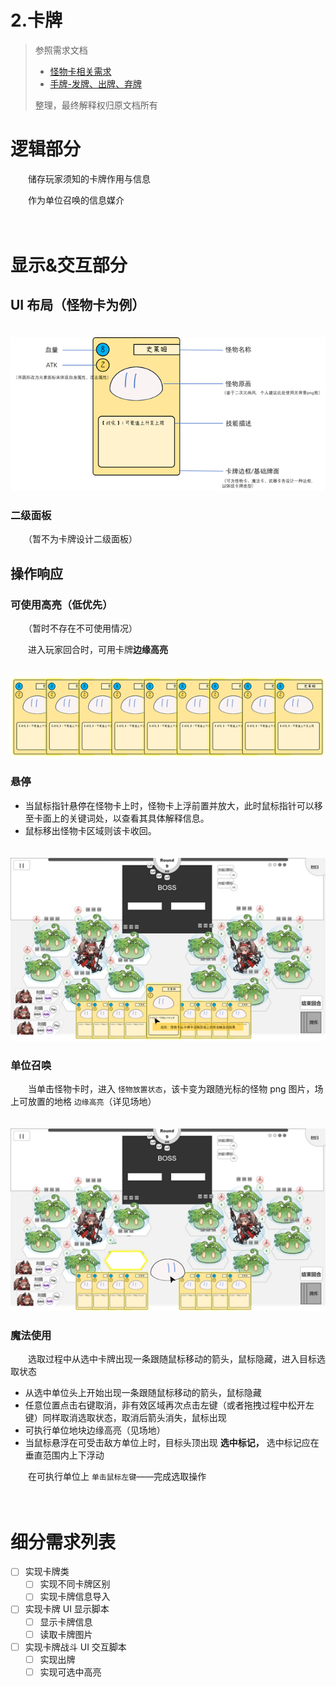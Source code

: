 # 2.卡牌

> 参照需求文档
>
> - [怪物卡相关需求](https://www.teambition.com/project/61a89798beaeab07a42c799c/works/61c5cc58f516a2003f0cd9c4/work/61d1598a9a6b6f003fdf2973)
> - [手牌-发牌、出牌、弃牌](https://www.teambition.com/project/61a89798beaeab07a42c799c/works/61c5cc58f516a2003f0cd9c4/work/61cca0706eb9a5003fe3eb3a)
>
> 整理，最终解释权归原文档所有

# 逻辑部分

　　储存玩家须知的卡牌作用与信息

　　作为单位召唤的信息媒介

　　

# 显示&交互部分

## UI 布局（怪物卡为例）

　　![image.png](assets/image-20220113121048-7hjtc0y.png)

### 二级面板

　　（暂不为卡牌设计二级面板）

## 操作响应

### 可使用高亮（低优先）

　　（暂时不存在不可使用情况）

　　进入玩家回合时，可用卡牌**边缘高亮**

　　![image.png](assets/image-20220113121322-ksw7h1r.png)

### 悬停

* 当鼠标指针悬停在怪物卡上时，怪物卡上浮前置并放大，此时鼠标指针可以移至卡面上的关键词处，以查看其具体解释信息。
* 鼠标移出怪物卡区域则该卡收回。

　　![image.png](assets/image-20220113121330-9rtod69.png)

### 单位召唤

　　当单击怪物卡时，进入 `怪物放置状态`，该卡变为跟随光标的怪物 png 图片，场上可放置的地格 `边缘高亮`（详见场地）

　　![image.png](assets/image-20220113121341-lfns1bx.png)

### 魔法使用

　　选取过程中从选中卡牌出现一条跟随鼠标移动的箭头，鼠标隐藏，进入目标选取状态

* 从选中单位头上开始出现一条跟随鼠标移动的箭头，鼠标隐藏
* 任意位置点击右键取消，非有效区域再次点击左键（或者拖拽过程中松开左键）同样取消选取状态，取消后箭头消失，鼠标出现
* 可执行单位地块边缘高亮（见场地）
* 当鼠标悬浮在可受击敌方单位上时，目标头顶出现 **选中标记，** 选中标记应在垂直范围内上下浮动

　　在可执行单位上 `单击鼠标左键`——完成选取操作

　　

# 细分需求列表

* [ ] 实现卡牌类
  * [ ] 实现不同卡牌区别
  * [ ] 实现卡牌信息导入
* [ ] 实现卡牌 UI 显示脚本
  * [ ] 显示卡牌信息
  * [ ] 读取卡牌图片
* [ ] 实现卡牌战斗 UI 交互脚本
  * [ ] 实现出牌
  * [ ] 实现可选中高亮
